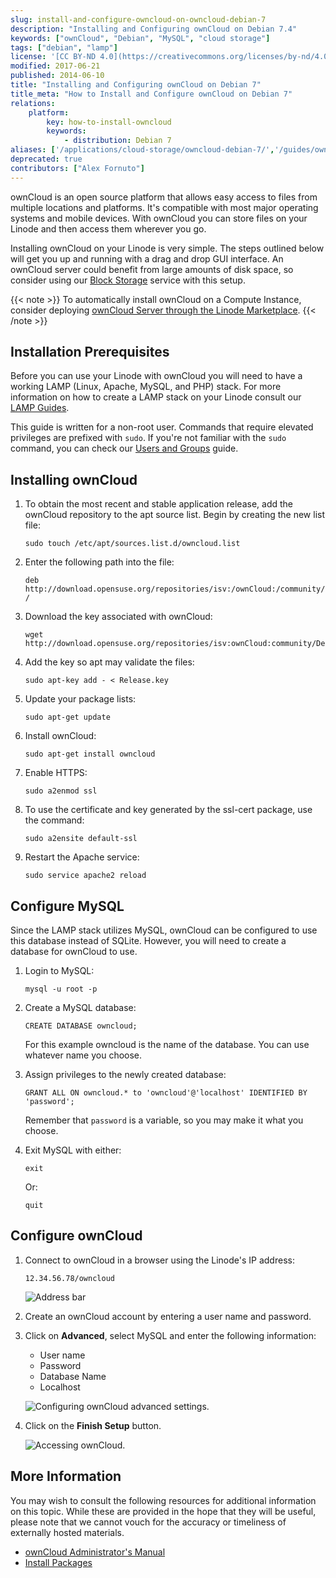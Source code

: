 ```yaml
---
slug: install-and-configure-owncloud-on-owncloud-debian-7
description: "Installing and Configuring ownCloud on Debian 7.4"
keywords: ["ownCloud", "Debian", "MySQL", "cloud storage"]
tags: ["debian", "lamp"]
license: '[CC BY-ND 4.0](https://creativecommons.org/licenses/by-nd/4.0)'
modified: 2017-06-21
published: 2014-06-10
title: "Installing and Configuring ownCloud on Debian 7"
title_meta: "How to Install and Configure ownCloud on Debian 7"
relations:
    platform:
        key: how-to-install-owncloud
        keywords:
            - distribution: Debian 7
aliases: ['/applications/cloud-storage/owncloud-debian-7/','/guides/owncloud-debian-7/']
deprecated: true
contributors: ["Alex Fornuto"]
---
```


ownCloud is an open source platform that allows easy access to files from multiple locations and platforms. It's compatible with most major operating systems and mobile devices. With ownCloud you can store files on your Linode and then access them wherever you go.

Installing ownCloud on your Linode is very simple. The steps outlined below will get you up and running with a drag and drop GUI interface. An ownCloud server could benefit from large amounts of disk space, so consider using our [Block Storage](/docs/products/storage/block-storage/) service with this setup.

{{< note >}}
To automatically install ownCloud on a Compute Instance, consider deploying [ownCloud Server through the Linode Marketplace](/docs/products/tools/marketplace/guides/owncloud/).
{{< /note >}}

## Installation Prerequisites

Before you can use your Linode with ownCloud you will need to have a working LAMP (Linux, Apache, MySQL, and PHP) stack. For more information on how to create a LAMP stack on your Linode consult our [LAMP Guides](/docs/websites/lamp/).

This guide is written for a non-root user. Commands that require elevated privileges are prefixed with `sudo`. If you're not familiar with the `sudo` command, you can check our [Users and Groups](/docs/guides/linux-users-and-groups/) guide.

## Installing ownCloud

1.  To obtain the most recent and stable application release, add the ownCloud repository to the apt source list. Begin by creating the new list file:

        sudo touch /etc/apt/sources.list.d/owncloud.list

2.  Enter the following path into the file:

        deb http://download.opensuse.org/repositories/isv:/ownCloud:/community/Debian_7.0/ /

3.  Download the key associated with ownCloud:

        wget http://download.opensuse.org/repositories/isv:ownCloud:community/Debian_7.0/Release.key

4.  Add the key so apt may validate the files:

        sudo apt-key add - < Release.key

5.  Update your package lists:

        sudo apt-get update

6.  Install ownCloud:

        sudo apt-get install owncloud

7.  Enable HTTPS:

        sudo a2enmod ssl

8.  To use the certificate and key generated by the ssl-cert package, use the command:

        sudo a2ensite default-ssl

9.  Restart the Apache service:

        sudo service apache2 reload

## Configure MySQL

Since the LAMP stack utilizes MySQL, ownCloud can be configured to use this database instead of SQLite. However, you will need to create a database for ownCloud to use.

1.  Login to MySQL:

        mysql -u root -p

2.  Create a MySQL database:

        CREATE DATABASE owncloud;

    For this example owncloud is the name of the database. You can use whatever name you choose.

3.  Assign privileges to the newly created database:

        GRANT ALL ON owncloud.* to 'owncloud'@'localhost' IDENTIFIED BY 'password';

    Remember that `password` is a variable, so you may make it what you choose.

4.  Exit MySQL with either:

        exit

    Or:

        quit

## Configure ownCloud

1.  Connect to ownCloud in a browser using the Linode's IP address:

        12.34.56.78/owncloud

    ![Address bar](1731-address-bar.png)

2.  Create an ownCloud account by entering a user name and password.
3.  Click on **Advanced**, select MySQL and enter the following information:

    -   User name
    -   Password
    -   Database Name
    -   Localhost

    ![Configuring ownCloud advanced settings.](1733-owncloud-advanced-settings.png)

4.  Click on the **Finish Setup** button.

    ![Accessing ownCloud.](1732-owncloud-2.png)

## More Information

You may wish to consult the following resources for additional information on this topic. While these are provided in the hope that they will be useful, please note that we cannot vouch for the accuracy or timeliness of externally hosted materials.

 - [ownCloud Administrator's Manual](http://doc.owncloud.org/server/6.0/admin_manual/installation/installation_source.html)
 - [Install Packages](http://software.opensuse.org/download.html?project=isv:ownCloud:community&package=owncloud)
